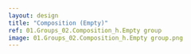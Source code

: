 ```yaml
---
layout: design
title: "Composition (Empty)"
ref: 01.Groups_02.Composition_h.Empty group
image: 01.Groups_02.Composition_h.Empty group.png
---
```

